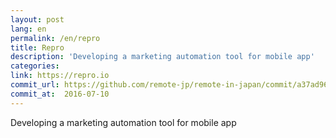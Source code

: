 ```yaml
---
layout: post
lang: en
permalink: /en/repro
title: Repro
description: 'Developing a marketing automation tool for mobile app'
categories: 
link: https://repro.io
commit_url: https://github.com/remote-jp/remote-in-japan/commit/a37ad9610752ae94ec75d3457bc92f329418d6cc
commit_at:  2016-07-10
---
```


<p>Developing a marketing automation tool for mobile app</p>
